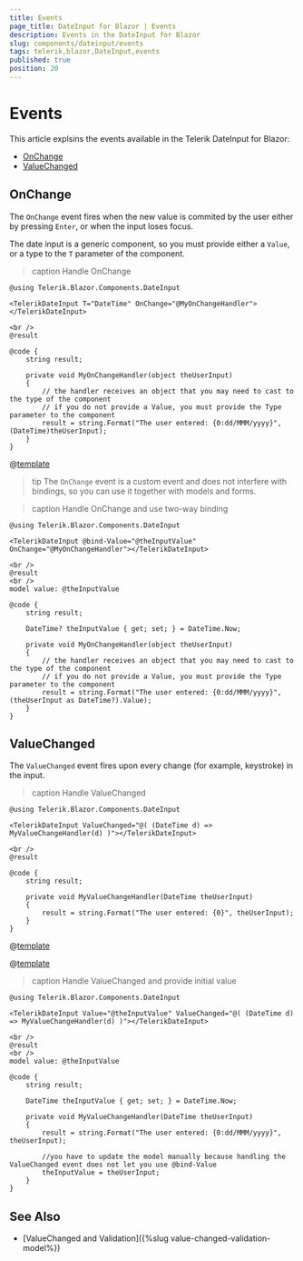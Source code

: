 ```yaml
---
title: Events
page_title: DateInput for Blazor | Events
description: Events in the DateInput for Blazor
slug: components/dateinput/events
tags: telerik,blazor,DateInput,events
published: true
position: 20
---
```


# Events

This article explsins the events available in the Telerik DateInput for Blazor:

* [OnChange](#onchange)
* [ValueChanged](#valuechanged)

## OnChange

The `OnChange` event fires when the new value is commited by the user either by pressing `Enter`, or when the input loses focus.

The date input is a generic component, so you must provide either a `Value`, or a type to the `T` parameter of the component.

>caption Handle OnChange

````CSHTML
@using Telerik.Blazor.Components.DateInput

<TelerikDateInput T="DateTime" OnChange="@MyOnChangeHandler"></TelerikDateInput>

<br />
@result

@code {
    string result;

    private void MyOnChangeHandler(object theUserInput)
    {
        // the handler receives an object that you may need to cast to the type of the component
        // if you do not provide a Value, you must provide the Type parameter to the component
        result = string.Format("The user entered: {0:dd/MMM/yyyy}", (DateTime)theUserInput);
    }
}
````

@[template](/_contentTemplates/common/general-info.md#event-callback-can-be-async)

>tip The `OnChange` event is a custom event and does not interfere with bindings, so you can use it together with models and forms.

>caption Handle OnChange and use two-way binding

````CSHTML
@using Telerik.Blazor.Components.DateInput

<TelerikDateInput @bind-Value="@theInputValue" OnChange="@MyOnChangeHandler"></TelerikDateInput>

<br />
@result
<br />
model value: @theInputValue

@code {
    string result;

    DateTime? theInputValue { get; set; } = DateTime.Now;

    private void MyOnChangeHandler(object theUserInput)
    {
        // the handler receives an object that you may need to cast to the type of the component
        // if you do not provide a Value, you must provide the Type parameter to the component
        result = string.Format("The user entered: {0:dd/MMM/yyyy}", (theUserInput as DateTime?).Value);
    }
}
````

## ValueChanged

The `ValueChanged` event fires upon every change (for example, keystroke) in the input.

>caption Handle ValueChanged

````CSHTML
@using Telerik.Blazor.Components.DateInput

<TelerikDateInput ValueChanged="@( (DateTime d) => MyValueChangeHandler(d) )"></TelerikDateInput>

<br />
@result

@code {
    string result;

    private void MyValueChangeHandler(DateTime theUserInput)
    {
        result = string.Format("The user entered: {0}", theUserInput);
    }
}
````

@[template](/_contentTemplates/common/general-info.md#event-callback-can-be-async)

@[template](/_contentTemplates/common/issues-and-warnings.md#valuechanged-lambda-required)

>caption Handle ValueChanged and provide initial value

````CSHTML
@using Telerik.Blazor.Components.DateInput

<TelerikDateInput Value="@theInputValue" ValueChanged="@( (DateTime d) => MyValueChangeHandler(d) )"></TelerikDateInput>

<br />
@result
<br />
model value: @theInputValue

@code {
    string result;

    DateTime theInputValue { get; set; } = DateTime.Now;

    private void MyValueChangeHandler(DateTime theUserInput)
    {
        result = string.Format("The user entered: {0:dd/MMM/yyyy}", theUserInput);

        //you have to update the model manually because handling the ValueChanged event does not let you use @bind-Value
        theInputValue = theUserInput;
    }
}
````

## See Also

* [ValueChanged and Validation]({%slug value-changed-validation-model%})
